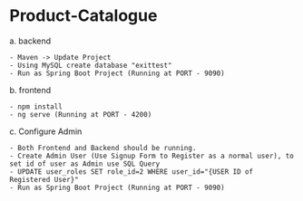 # Product-Catalogue

a. backend

    - Maven -> Update Project
    - Using MySQL create database "exittest"
    - Run as Spring Boot Project (Running at PORT - 9090)

b. frontend

    - npm install
    - ng serve (Running at PORT - 4200)

c. Configure Admin

    - Both Frontend and Backend should be running.
    - Create Admin User (Use Signup Form to Register as a normal user), to set id of user as Admin use SQL Query
    - UPDATE user_roles SET role_id=2 WHERE user_id="{USER ID of Registered User}"
    - Run as Spring Boot Project (Running at PORT - 9090)
